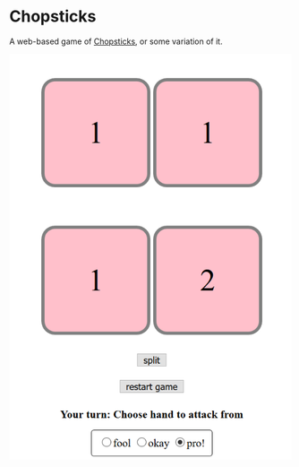 # Chopsticks
A web-based game of [Chopsticks](https://en.wikipedia.org/wiki/Chopsticks_(hand_game)), or some variation of it.

![Screenshot](screenshot.png)
